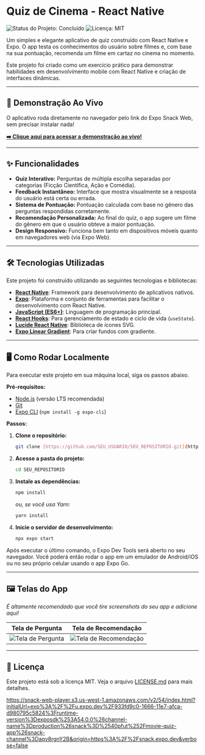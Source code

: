# Quiz de Cinema - React Native

![Status do Projeto: Concluído](https://img.shields.io/badge/status-concluído-brightgreen)
![Licença: MIT](https://img.shields.io/badge/licença-MIT-blue)

Um simples e elegante aplicativo de quiz construído com React Native e Expo. O app testa os conhecimentos do usuário sobre filmes e, com base na sua pontuação, recomenda um filme em cartaz no cinema no momento.

Este projeto foi criado como um exercício prático para demonstrar habilidades em desenvolvimento mobile com React Native e criação de interfaces dinâmicas.

---

## 🚀 Demonstração Ao Vivo

O aplicativo roda diretamente no  navegador pelo link do Expo Snack Web, sem precisar instalar nada!

**[➡️ Clique aqui para acessar a demonstração ao vivo!]([SEU_LINK_DO_EXPO_SNACK_AQUI](https://snack-web-player.s3.us-west-1.amazonaws.com/v2/54/index.html?initialUrl=exp%3A%2F%2Fu.expo.dev%2F933fd9c0-1666-11e7-afca-d980795c5824%3Fruntime-version%3Dexposdk%253A54.0.0%26channel-name%3Dproduction%26snack%3D%2540pfut%252Fmovie-quiz-app%26snack-channel%3Daqv8rgnY2B&origin=https%3A%2F%2Fsnack.expo.dev&verbose=false))**

---

## ✨ Funcionalidades

* **Quiz Interativo:** Perguntas de múltipla escolha separadas por categorias (Ficção Científica, Ação e Comédia).
* **Feedback Instantâneo:** Interface que mostra visualmente se a resposta do usuário está certa ou errada.
* **Sistema de Pontuação:** Pontuação calculada com base no gênero das perguntas respondidas corretamente.
* **Recomendação Personalizada:** Ao final do quiz, o app sugere um filme do gênero em que o usuário obteve a maior pontuação.
* **Design Responsivo:** Funciona bem tanto em dispositivos móveis quanto em navegadores web (via Expo Web).

---

## 🛠️ Tecnologias Utilizadas

Este projeto foi construído utilizando as seguintes tecnologias e bibliotecas:

* [**React Native**](https://reactnative.dev/): Framework para desenvolvimento de aplicativos nativos.
* [**Expo**](https://expo.dev/): Plataforma e conjunto de ferramentas para facilitar o desenvolvimento com React Native.
* [**JavaScript (ES6+)**](https://developer.mozilla.org/pt-BR/docs/Web/JavaScript): Linguagem de programação principal.
* [**React Hooks**](https://pt-br.reactjs.org/docs/hooks-intro.html): Para gerenciamento de estado e ciclo de vida (`useState`).
* [**Lucide React Native**](https://lucide.dev/): Biblioteca de ícones SVG.
* [**Expo Linear Gradient**](https://docs.expo.dev/versions/latest/sdk/linear-gradient/): Para criar fundos com gradiente.

---

## 🖥️ Como Rodar Localmente

Para executar este projeto em sua máquina local, siga os passos abaixo.

**Pré-requisitos:**
* [Node.js](https://nodejs.org/en/) (versão LTS recomendada)
* [Git](https://git-scm.com/)
* [Expo CLI](https://docs.expo.dev/get-started/installation/) (`npm install -g expo-cli`)

**Passos:**

1.  **Clone o repositório:**
    ```bash
    git clone [https://github.com/SEU_USUARIO/SEU_REPOSITORIO.git](https://github.com/SEU_USUARIO/SEU_REPOSITORIO.git)
    ```

2.  **Acesse a pasta do projeto:**
    ```bash
    cd SEU_REPOSITORIO
    ```

3.  **Instale as dependências:**
    ```bash
    npm install
    ```
    *ou, se você usa Yarn:*
    ```bash
    yarn install
    ```

4.  **Inicie o servidor de desenvolvimento:**
    ```bash
    npx expo start
    ```

Após executar o último comando, o Expo Dev Tools será aberto no seu navegador. Você poderá então rodar o app em um emulador de Android/iOS ou no seu próprio celular usando o app Expo Go.

---

## 🖼️ Telas do App

*É altamente recomendado que você tire screenshots do seu app e adicione aqui!*

| Tela de Pergunta                                 | Tela de Recomendação                            |
| ------------------------------------------------ | ----------------------------------------------- |
| ![Tela de Pergunta](./caminho/para/sua/imagem1.png) | ![Tela de Recomendação](./caminho/para/sua/imagem2.png) |


---

## 📄 Licença

Este projeto está sob a licença MIT. Veja o arquivo [LICENSE.md](LICENSE.md) para mais detalhes.

https://snack-web-player.s3.us-west-1.amazonaws.com/v2/54/index.html?initialUrl=exp%3A%2F%2Fu.expo.dev%2F933fd9c0-1666-11e7-afca-d980795c5824%3Fruntime-version%3Dexposdk%253A54.0.0%26channel-name%3Dproduction%26snack%3D%2540pfut%252Fmovie-quiz-app%26snack-channel%3Daqv8rgnY2B&origin=https%3A%2F%2Fsnack.expo.dev&verbose=false
